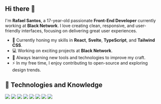 ## Hi there 👋

I'm **Rafael Santos**, a 17-year-old passionate **Front-End Developer** currently working at **Black Network**. I love creating clean, responsive, and user-friendly interfaces, focusing on delivering great user experiences.

- 🚀 Currently honing my skills in **React**, **Svelte**, **TypeScript**, and **Tailwind CSS**.
- 💻 Working on exciting projects at **Black Network**.
- 🌱 Always learning new tools and technologies to improve my craft.
- ⚡ In my free time, I enjoy contributing to open-source and exploring design trends.

## 🧠 Technologies and Knowledge

[![](https://skillicons.dev/icons?i=js)](https://developer.mozilla.org/en-US/docs/Web/JavaScript)
[![](https://skillicons.dev/icons?i=ts)](https://www.typescriptlang.org/docs/)
[![](https://skillicons.dev/icons?i=vite)](https://vitejs.dev/guide/)
[![](https://skillicons.dev/icons?i=react)](https://reactjs.org/docs/getting-started.html)
[![](https://skillicons.dev/icons?i=svelte)](https://svelte.dev/)
[![](https://skillicons.dev/icons?i=css)](https://developer.mozilla.org/en-US/docs/Web/CSS)
[![](https://skillicons.dev/icons?i=tailwind)](https://tailwindcss.com/docs)
[![](https://skillicons.dev/icons?i=git)](https://git-scm.com/doc)
